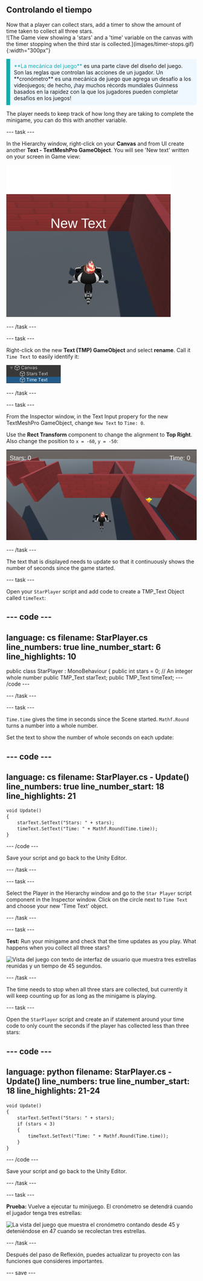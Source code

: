 ## Controlando el tiempo

<div style="display: flex; flex-wrap: wrap">
<div style="flex-basis: 200px; flex-grow: 1; margin-right: 15px;">
Now that a player can collect stars, add a timer to show the amount of time taken to collect all three stars. 
</div>
<div>
![The Game view showing a 'stars' and a 'time' variable on the canvas with the timer stopping when the third star is collected.](images/timer-stops.gif){:width="300px"}
</div>
</div>

<p style="border-left: solid; border-width:10px; border-color: #0faeb0; background-color: aliceblue; padding: 10px;">
<span style="color: #0faeb0">**La mecánica del juego**</span> es una parte clave del diseño del juego. Son las reglas que controlan las acciones de un jugador. Un **cronómetro** es una mecánica de juego que agrega un desafío a los videojuegos; de hecho, ¡hay muchos récords mundiales Guinness basados en la rapidez con la que los jugadores pueden completar desafíos en los juegos!
</p>

The player needs to keep track of how long they are taking to complete the minigame, you can do this with another variable.

--- task ---

In the Hierarchy window, right-click on your **Canvas** and from UI create another **Text - TextMeshPro GameObject**. You will see 'New text' written on your screen in Game view:

![La vista del juego con 'New Text' escrito en la pantalla.](images/new-timer.png)

--- /task ---

--- task ---

Right-click on the new **Text (TMP) GameObject** and select **rename**. Call it `Time Text` to easily identify it:

![Time GameObject renombrado en la ventana Hierachy.](images/time-gameobject.png)

--- /task ---

--- task ---

From the Inspector window, in the Text Input propery for the new TextMeshPro GameObject, change `New Text` to `Time: 0`.

Use the **Rect Transform** component to change the alignment to **Top Right**. Also change the position to `x = -60`, `y = -50`:

![La ventana Inspector con el menú desplegable de ajustes preestablecidos Anchor que se muestra en la parte superior derecha y los valores 'Pos x' = -60 y 'Pos y' = - 50 actualizados.](images/reposition-text-timer.png)

--- /task ---

The text that is displayed needs to update so that it continuously shows the number of seconds since the game started.

--- task ---

Open your `StarPlayer` script and add code to create a TMP_Text Object called `timeText`:

--- code ---
---
language: cs filename: StarPlayer.cs line_numbers: true line_number_start: 6
line_highlights: 10
---
public class StarPlayer : MonoBehaviour
{ public int stars = 0; // An integer whole number public TMP_Text starText; public TMP_Text timeText; --- /code ---

--- /task ---

--- task ---

`Time.time` gives the time in seconds since the Scene started. `Mathf.Round` turns a number into a whole number.

Set the text to show the number of whole seconds on each update:

--- code ---
---
language: cs filename: StarPlayer.cs - Update() line_numbers: true line_number_start: 18
line_highlights: 21
---

    void Update()
    {
        starText.SetText("Stars: " + stars);
        timeText.SetText("Time: " + Mathf.Round(Time.time));
    }
--- /code ---

Save your script and go back to the Unity Editor.

--- /task ---

--- task ---

Select the Player in the Hierarchy window and go to the `Star Player` script component in the Inspector window. Click on the circle next to `Time Text` and choose your new 'Time Text' object.

--- /task ---

--- task ---

**Test:** Run your minigame and check that the time updates as you play. What happens when you collect all three stars?

![Vista del juego con texto de interfaz de usuario que muestra tres estrellas reunidas y un tiempo de 45 segundos.](images/both-texts-updating.gif)

--- /task ---

The time needs to stop when all three stars are collected, but currently it will keep counting up for as long as the minigame is playing.

--- task ---

Open the `StarPlayer` script and create an if statement around your time code to only count the seconds if the player has collected less than three stars:

--- code ---
---
language: python filename: StarPlayer.cs - Update() line_numbers: true line_number_start: 18
line_highlights: 21-24
---

    void Update()
    {
        starText.SetText("Stars: " + stars);
        if (stars < 3)
        {
            timeText.SetText("Time: " + Mathf.Round(Time.time));
        }
    }
--- /code ---

Save your script and go back to the Unity Editor.

--- /task ---

--- task ---

**Prueba:** Vuelve a ejecutar tu minijuego. El cronómetro se detendrá cuando el jugador tenga tres estrellas:

![La vista del juego que muestra el cronómetro contando desde 45 y deteniéndose en 47 cuando se recolectan tres estrellas.](images/timer-stops.gif)

--- /task ---

Después del paso de Reflexión, puedes actualizar tu proyecto con las funciones que consideres importantes.

--- save ---
